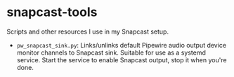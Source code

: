 # snapcast-tools
Scripts and other resources I use in my Snapcast setup.

* `pw_snapcast_sink.py`: Links/unlinks default Pipewire audio output device monitor channels to Snapcast sink. Suitable for use as a systemd service. Start the service to enable Snapcast output, stop it when you're done.
